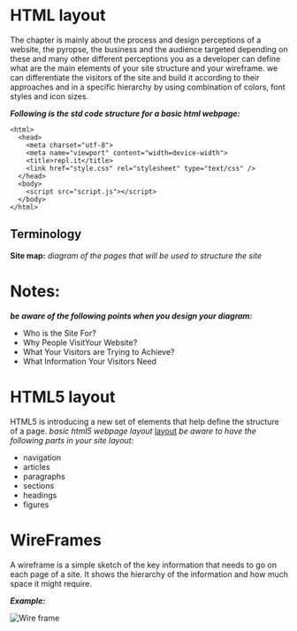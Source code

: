 # HTML layout
The chapter is mainly about the process and design perceptions
of a website, the pyropse, the business and the audience targeted
depending on these and many other different perceptions you as 
a developer can define what are the main elements of your site structure
and your wireframe. we can differentiate the visitors of the site and 
build it according to their approaches and in a specific hierarchy 
by using combination of colors, font styles and icon sizes. 

***Following is the std code structure for a basic html webpage:***
```
<html>
  <head>
    <meta charset="utf-8">
    <meta name="viewport" content="width=device-width">
    <title>repl.it</title>
    <link href="style.css" rel="stylesheet" type="text/css" />
  </head>
  <body>
    <script src="script.js"></script>
  </body>
</html>
```
## Terminology
**Site map:**
*diagram of the pages that will be used to structure the site*

# Notes:
***be aware of the following points when you design your diagram:***
- Who is the Site For?
- Why People VisitYour Website?
- What Your Visitors are Trying to Achieve?
- What Information Your Visitors Need

# HTML5 layout
HTML5 is introducing a new set of elements that help define the 
structure of a page. 
*basic html5 webpage layout*
[layout](https://www.w3schools.com/html/img_sem_elements.gif)
*be aware to have the following parts in your site layout:*
- navigation
- articles
- paragraphs
- sections
- headings
- figures

# WireFrames
A wireframe is a simple sketch of the key
information that needs to go on each page of a
site. It shows the hierarchy of the information
and how much space it might require.

***Example:***


![Wire frame](https://cdn.tutsplus.com/webdesign/uploads/legacy/tuts/341_wf/wireframes-simple.png)
